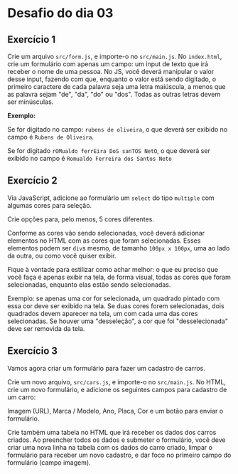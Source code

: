 # Desafio do dia 03

## Exercício 1 

Crie um arquivo `src/form.js`, e importe-o no `src/main.js`.
No `index.html`, crie um formulário com apenas um campo: um input de texto que irá receber o nome de uma pessoa.
No JS, você deverá manipular o valor desse input, fazendo com que, enquanto o valor está sendo digitado, 
o primeiro caractere de cada palavra seja uma letra maiúscula, a menos que as palavra sejam "de", "da", "do" ou "dos".
Todas as outras letras devem ser minúsculas.

**Exemplo:** 

Se for digitado no campo: `rubens de oliveira`, o que deverá ser exibido no campo é `Rubens de Oliveira`.

Se for digitado `rOMualdo ferrEira DoS sanTOS NetO`, o que deverá ser exibido no campo é `Romualdo Ferreira dos Santos Neto`

## Exercício 2

Via JavaScript, adicione ao formulário um `select` do tipo `multiple` com algumas cores para seleção.

Crie opções para, pelo menos, 5 cores diferentes.

Conforme as cores vão sendo selecionadas, você deverá adicionar elementos no HTML com as cores que foram selecionadas.
Esses elementos podem ser `div`s mesmo, de tamanho `100px x 100px`, uma ao lado da outra, ou como você quiser exibir.

Fique à vontade para estilizar como achar melhor: o que eu preciso que você faça é apenas exibir na tela, de forma visual,
todas as cores que foram selecionadas, enquanto elas estão sendo selecionadas.

Exemplo: se apenas uma cor for selecionada, um quadrado pintado com essa cor deve ser exibido na tela.
Se duas cores forem selecionadas, dois quadrados devem aparecer na tela, um com cada uma das cores selecionadas.
Se houver uma "desseleção", a cor que foi "desselecionada" deve ser removida da tela.

## Exercício 3

Vamos agora criar um formulário para fazer um cadastro de carros.

Crie um novo arquivo, `src/cars.js`, e importe-o no `src/main.js`. 
No HTML, crie um novo formulário, e adicione os seguintes campos para cadastro de um carro:

Imagem (URL), Marca / Modelo, Ano, Placa, Cor e um botão para enviar o formulário.

Crie também uma tabela no HTML que irá receber os dados dos carros criados. 
Ao preencher todos os dados e submeter o formulário, você deve criar uma nova linha na tabela
com os dados do carro criado, limpar o formulário para receber um novo cadastro, e dar foco no primeiro campo 
do formulário (campo imagem).
